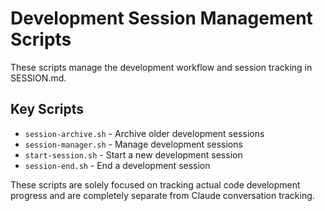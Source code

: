 # Development Session Management Scripts

These scripts manage the development workflow and session tracking in SESSION.md.

## Key Scripts

- `session-archive.sh` - Archive older development sessions
- `session-manager.sh` - Manage development sessions
- `start-session.sh` - Start a new development session
- `session-end.sh` - End a development session

These scripts are solely focused on tracking actual code development progress
and are completely separate from Claude conversation tracking.
